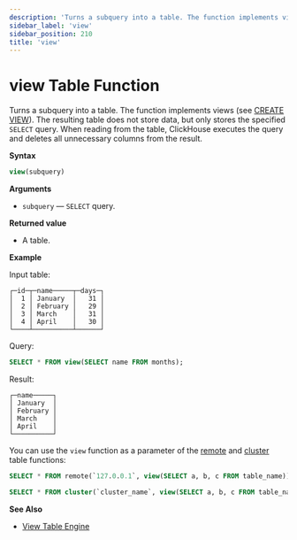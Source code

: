 ```yaml
---
description: 'Turns a subquery into a table. The function implements views.'
sidebar_label: 'view'
sidebar_position: 210
title: 'view'
---
```


# view Table Function

Turns a subquery into a table. The function implements views (see [CREATE VIEW](/sql-reference/statements/create/view)). The resulting table does not store data, but only stores the specified `SELECT` query. When reading from the table, ClickHouse executes the query and deletes all unnecessary columns from the result.

**Syntax**

```sql
view(subquery)
```

**Arguments**

- `subquery` — `SELECT` query.

**Returned value**

- A table.

**Example**

Input table:

```text
┌─id─┬─name─────┬─days─┐
│  1 │ January  │   31 │
│  2 │ February │   29 │
│  3 │ March    │   31 │
│  4 │ April    │   30 │
└────┴──────────┴──────┘
```

Query:

```sql
SELECT * FROM view(SELECT name FROM months);
```

Result:

```text
┌─name─────┐
│ January  │
│ February │
│ March    │
│ April    │
└──────────┘
```

You can use the `view` function as a parameter of the [remote](/sql-reference/table-functions/remote) and [cluster](/sql-reference/table-functions/cluster) table functions:

```sql
SELECT * FROM remote(`127.0.0.1`, view(SELECT a, b, c FROM table_name));
```

```sql
SELECT * FROM cluster(`cluster_name`, view(SELECT a, b, c FROM table_name));
```

**See Also**

- [View Table Engine](/engines/table-engines/special/view/)
